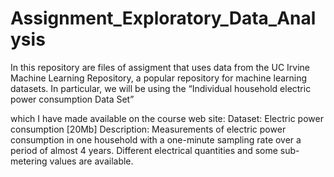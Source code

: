 # Assignment_Exploratory_Data_Analysis

In this repository are files of assigment that uses data from the UC Irvine Machine Learning Repository, a popular repository for machine learning datasets. In particular, we will be using the “Individual household electric power consumption Data Set” 

which I have made available on the course web site:
Dataset: Electric power consumption [20Mb]
Description: Measurements of electric power consumption in one household with a one-minute sampling rate over a period of almost 4 years. Different electrical quantities and some sub-metering values are available.

